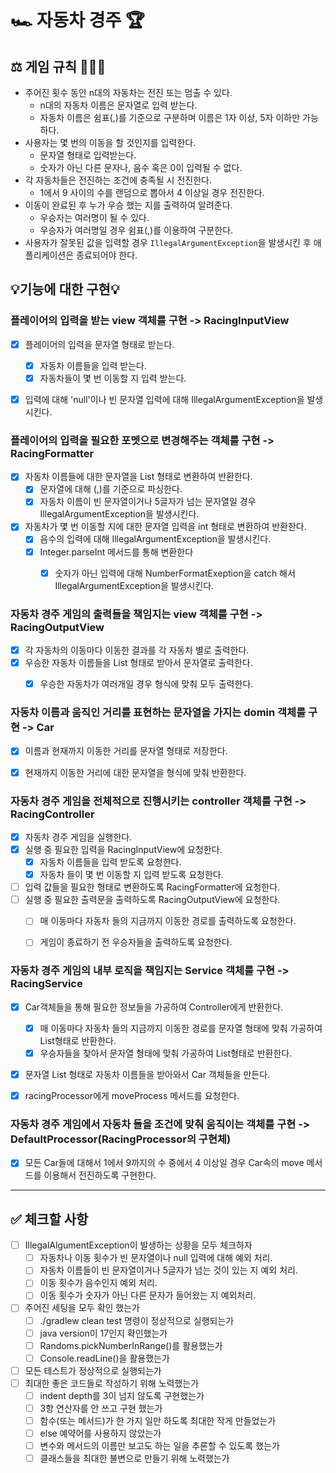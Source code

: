 # 🏎️ 자동차 경주 🏆

## ⚖️ 게임 규칙 🧑🏻‍⚖️

- 주어진 횟수 동안 n대의 자동차는 전진 또는 멈출 수 있다.
    - n대의 자동차 이름은 문자열로 입력 받는다.
    - 자동차 이름은 쉼표(,)를 기준으로 구분하며 이름은 1자 이상, 5자 이하만 가능하다.
- 사용자는 몇 번의 이동을 할 것인지를 입력한다.
    - 문자열 형태로 입력받는다.
    - 숫자가 아닌 다른 문자나, 음수 혹은 0이 입력될 수 없다.
- 각 자동차들은 전진하는 조건에 충족될 시 전진한다.
    - 1에서 9 사이의 수를 랜덤으로 뽑아서 4 이상일 경우 전진한다.
- 이동이 완료된 후 누가 우승 했는 지를 출력하여 알려준다.
    - 우승자는 여러명이 될 수 있다.
    - 우승자가 여러명일 경우 쉼표(,)를 이용하여 구분한다.
- 사용자가 잘못된 값을 입력할 경우 `IllegalArgumentException`을 발생시킨 후 애플리케이션은 종료되어야 한다.


## 💡기능에 대한 구현💡

### 플레이어의 입력을 받는 view 객체를 구현 -> RacingInputView

- [x] 플레이어의 입력을 문자열 형태로 받는다.
    - [x] 자동차 이름들을 입력 받는다.
    - [x] 자동차들이 몇 번 이동할 지 입력 받는다.
- [x] 입력에 대해 'null'이나 빈 문자열 입력에 대해 IllegalArgumentException을 발생시킨다.


### 플레이어의 입력을 필요한 포멧으로 변경해주는 객체를 구현 -> RacingFormatter

- [x] 자동차 이름들에 대한 문자열을 List 형태로 변환하여 반환한다.
    - [x] 문자열에 대해 (,)를 기준으로 파싱한다.
    - [x] 자동차 이름이 빈 문자열이거나 5글자가 넘는 문자열일 경우 IllegalArgumentException을 발생시킨다.
- [x] 자동차가 몇 번 이동할 지에 대한 문자열 입력을 int 형태로 변환하여 반환한다.
    - [x] 음수의 입력에 대해 IllegalArgumentException을 발생시킨다.
    - [x] Integer.parseInt 메서드를 통해 변환한다
        - [x] 숫자가 아닌 입력에 대해 NumberFormatExeption을 catch 해서 IllegalArgumentException을 발생시킨다.


### 자동차 경주 게임의 출력들을 책임지는 view 객체를 구현 -> RacingOutputView

- [x] 각 자동차의 이동마다 이동한 결과를 각 자동차 별로 출력한다.
- [x] 우승한 자동차 이름들을 List 형태로 받아서 문자열로 출력한다.
    - [x] 우승한 자동차가 여러개일 경우 형식에 맞춰 모두 출력한다.


### 자동차 이름과 움직인 거리를 표현하는 문자열을 가지는 domin 객체를 구현 -> Car

- [x] 이름과 현재까지 이동한 거리를 문자열 형태로 저장한다.
- [x] 현재까지 이동한 거리에 대한 문자열을 형식에 맞춰 반환한다.


### 자동차 경주 게임을 전체적으로 진행시키는 controller 객체를 구현 -> RacingController

- [x] 자동차 경주 게임을 실행한다.
- [x] 실행 중 필요한 입력을 RacingInputView에 요청한다.
    - [x] 자동차 이름들을 입력 받도록 요청한다.
    - [x] 자동차 들이 몇 번 이동할 지 입력 받도록 요청한다.
- [ ] 입력 값들을 필요한 형태로 변환하도록 RacingFormatter에 요청한다.
- [ ] 실행 중 필요한 출력문을 출력하도록 RacingOutputView에 요청한다.
    - [ ] 매 이동마다 자동차 들의 지금까지 이동한 경로를 출력하도록 요청한다.
    - [ ] 게임이 종료하기 전 우승자들을 출력하도록 요청한다.


### 자동차 경주 게임의 내부 로직을 책임지는 Service 객체를 구현 -> RacingService

- [x] Car객체들을 통해 필요한 정보들을 가공하여 Controller에게 반환한다.
    - [x] 매 이동마다 자동차 들의 지금까지 이동한 경로를 문자열 형태에 맞춰 가공하여 List형태로 반환한다.
    - [x] 우승자들을 찾아서 문자열 형태에 맞춰 가공하여 List형태로 반환한다.
- [x] 문자열 List 형태로 자동차 이름들을 받아와서 Car 객체들을 만든다.
- [x] racingProcessor에게 moveProcess 메서드를 요청한다.


### 자동차 경주 게임에서 자동차 들을 조건에 맞춰 움직이는 객체를 구현 -> DefaultProcessor(RacingProcessor의 구현체)

- [x] 모든 Car들에 대해서 1에서 9까지의 수 중에서 4 이상일 경우 Car속의 move 메서드를 이용해서 전진하도록 구현한다.


---------------------------------------------

## ✅ 체크할 사항

- [ ] IllegalAlgumentException이 발생하는 상황을 모두 체크하자
    - [ ] 자동차나 이동 횟수가 빈 문자열이나 null 입력에 대해 예외 처리.
    - [ ] 자동차 이름들이 빈 문자열이거나 5글자가 넘는 것이 있는 지 예외 처리.
    - [ ] 이동 횟수가 음수인지 예외 처리.
    - [ ] 이동 횟수가 숫자가 아닌 다른 문자가 들어왔는 지 예외처리.
- [ ] 주어진 세팅을 모두 확인 했는가
    - [ ] ./gradlew clean test 명령이 정상적으로 실행되는가
    - [ ] java version이 17인지 확인했는가
    - [ ] Randoms.pickNumberInRange()를 활용했는가
    - [ ] Console.readLine()을 활용했는가
- [ ] 모든 테스트가 정상적으로 실행되는가
- [ ] 최대한 좋은 코드들로 작성하기 위해 노력했는가
    - [ ] indent depth를 3이 넘지 않도록 구현했는가
    - [ ] 3항 연산자를 안 쓰고 구현 했는가
    - [ ] 함수(또는 메서드)가 한 가지 일만 하도록 최대한 작게 만들었는가
    - [ ] else 예약어를 사용하지 않았는가
    - [ ] 변수와 메서드의 이름만 보고도 하는 일을 추론할 수 있도록 했는가
    - [ ] 클래스들을 최대한 불변으로 만들기 위해 노력했는가